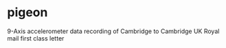# pigeon
9-Axis accelerometer data recording of Cambridge to Cambridge UK Royal mail first class letter
